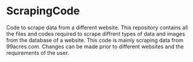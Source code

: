 # ScrapingCode

Code to scrape data from a different website.
This repository contains all the files and codes required to scrape diffrent types of data and images from the database of a website.
This code is mainly scraping data from 99acres.com. Changes can be made prior to different websites and the requirements of the user. 
